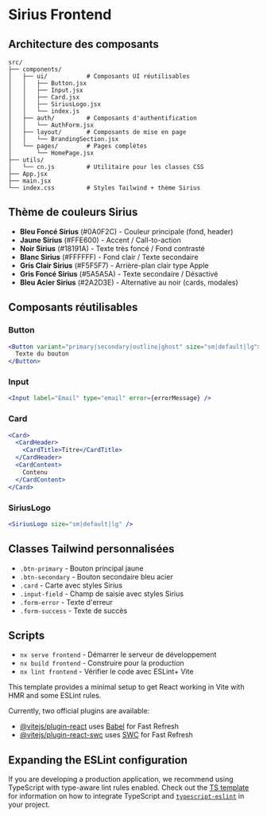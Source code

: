 # Sirius Frontend

## Architecture des composants

```
src/
├── components/
│   ├── ui/           # Composants UI réutilisables
│   │   ├── Button.jsx
│   │   ├── Input.jsx
│   │   ├── Card.jsx
│   │   ├── SiriusLogo.jsx
│   │   └── index.js
│   ├── auth/         # Composants d'authentification
│   │   └── AuthForm.jsx
│   ├── layout/       # Composants de mise en page
│   │   └── BrandingSection.jsx
│   └── pages/        # Pages complètes
│       └── HomePage.jsx
├── utils/
│   └── cn.js         # Utilitaire pour les classes CSS
├── App.jsx
├── main.jsx
└── index.css         # Styles Tailwind + thème Sirius
```

## Thème de couleurs Sirius

- **Bleu Foncé Sirius** (#0A0F2C) - Couleur principale (fond, header)
- **Jaune Sirius** (#FFE600) - Accent / Call-to-action
- **Noir Sirius** (#18191A) - Texte très foncé / Fond contrasté
- **Blanc Sirius** (#FFFFFF) - Fond clair / Texte secondaire
- **Gris Clair Sirius** (#F5F5F7) - Arrière-plan clair type Apple
- **Gris Foncé Sirius** (#5A5A5A) - Texte secondaire / Désactivé
- **Bleu Acier Sirius** (#2A2D3E) - Alternative au noir (cards, modales)

## Composants réutilisables

### Button
```jsx
<Button variant="primary|secondary|outline|ghost" size="sm|default|lg">
  Texte du bouton
</Button>
```

### Input
```jsx
<Input label="Email" type="email" error={errorMessage} />
```

### Card
```jsx
<Card>
  <CardHeader>
    <CardTitle>Titre</CardTitle>
  </CardHeader>
  <CardContent>
    Contenu
  </CardContent>
</Card>
```

### SiriusLogo
```jsx
<SiriusLogo size="sm|default|lg" />
```

## Classes Tailwind personnalisées

- `.btn-primary` - Bouton principal jaune
- `.btn-secondary` - Bouton secondaire bleu acier
- `.card` - Carte avec styles Sirius
- `.input-field` - Champ de saisie avec styles Sirius
- `.form-error` - Texte d'erreur
- `.form-success` - Texte de succès

## Scripts

- `nx serve frontend` - Démarrer le serveur de développement
- `nx build frontend` - Construire pour la production
- `nx lint frontend` - Vérifier le code avec ESLint+ Vite

This template provides a minimal setup to get React working in Vite with HMR and some ESLint rules.

Currently, two official plugins are available:

- [@vitejs/plugin-react](https://github.com/vitejs/vite-plugin-react/blob/main/packages/plugin-react) uses [Babel](https://babeljs.io/) for Fast Refresh
- [@vitejs/plugin-react-swc](https://github.com/vitejs/vite-plugin-react/blob/main/packages/plugin-react-swc) uses [SWC](https://swc.rs/) for Fast Refresh

## Expanding the ESLint configuration

If you are developing a production application, we recommend using TypeScript with type-aware lint rules enabled. Check out the [TS template](https://github.com/vitejs/vite/tree/main/packages/create-vite/template-react-ts) for information on how to integrate TypeScript and [`typescript-eslint`](https://typescript-eslint.io) in your project.
